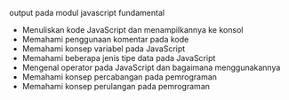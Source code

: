 output pada modul javascript fundamental
 - Menuliskan kode JavaScript dan menampilkannya ke konsol
 - Memahami penggunaan komentar pada kode
 - Memahami konsep variabel pada JavaScript
 - Memahami beberapa jenis tipe data pada JavaScript
 - Mengenal operator pada JavaScript dan bagaimana menggunakannya
 - Memahami konsep percabangan pada pemrograman
 - Memahami konsep perulangan pada pemrograman